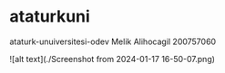 # ataturkuni
ataturk-unuiversitesi-odev
Melik Alihocagil
200757060

![alt text](./Screenshot from 2024-01-17 16-50-07.png)
